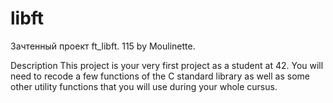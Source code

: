 # libft
Зачтенный проект ft_libft. 115 by Moulinette.

Description
This project is your very first project as a student at 42. 
You will need to recode a few functions of the C standard library as well 
as some other utility functions that you will use during your whole cursus.
